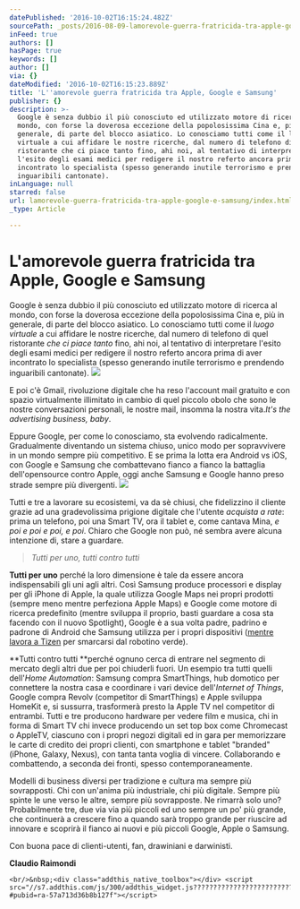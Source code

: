 ```yaml
---
datePublished: '2016-10-02T16:15:24.482Z'
sourcePath: _posts/2016-08-09-lamorevole-guerra-fratricida-tra-apple-google-e-samsung.md
inFeed: true
authors: []
hasPage: true
keywords: []
author: []
via: {}
dateModified: '2016-10-02T16:15:23.889Z'
title: 'L''amorevole guerra fratricida tra Apple, Google e Samsung'
publisher: {}
description: >-
  Google è senza dubbio il più conosciuto ed utilizzato motore di ricerca al
  mondo, con forse la doverosa eccezione della popolosissima Cina e, più in
  generale, di parte del blocco asiatico. Lo conosciamo tutti come il luogo
  virtuale a cui affidare le nostre ricerche, dal numero di telefono di quel
  ristorante che ci piace tanto fino, ahi noi, al tentativo di interpretare
  l'esito degli esami medici per redigere il nostro referto ancora prima di aver
  incontrato lo specialista (spesso generando inutile terrorismo e prendendo
  inguaribili cantonate).
inLanguage: null
starred: false
url: lamorevole-guerra-fratricida-tra-apple-google-e-samsung/index.html
_type: Article

---
```

# L'amorevole guerra fratricida tra Apple, Google e Samsung

Google è senza dubbio il più conosciuto ed utilizzato motore di ricerca al mondo, con forse la doverosa eccezione della popolosissima Cina e, più in generale, di parte del blocco asiatico. Lo conosciamo tutti come il _luogo virtuale_ a cui affidare le nostre ricerche, dal numero di telefono di quel ristorante _che ci piace tanto_ fino, ahi noi, al tentativo di interpretare l'esito degli esami medici per redigere il nostro referto ancora prima di aver incontrato lo specialista (spesso generando inutile terrorismo e prendendo inguaribili cantonate).
![](https://the-grid-user-content.s3-us-west-2.amazonaws.com/3594e5bd-7f47-4048-ae38-27f76ca0b72b.jpg)

E poi c'è Gmail, rivoluzione digitale che ha reso l'account mail gratuito e con spazio virtualmente illimitato in cambio di quel piccolo obolo che sono le nostre conversazioni personali, le nostre mail, insomma la nostra vita._It's the advertising business, baby_.

Eppure Google, per come lo conosciamo, sta evolvendo radicalmente. Gradualmente diventando un sistema chiuso, unico modo per sopravvivere in un mondo sempre più competitivo. E se prima la lotta era Android vs iOS, con Google e Samsung che combattevano fianco a fianco la battaglia dell'opensource contro Apple, oggi anche Samsung e Google hanno preso strade sempre più divergenti.
![](https://the-grid-user-content.s3-us-west-2.amazonaws.com/e84c378b-0153-40d5-bdeb-1e3b1a924301.jpg)

Tutti e tre a lavorare su ecosistemi, va da sè chiusi, che fidelizzino il cliente grazie ad una gradevolissima prigione digitale che l'utente _acquista a rate_: prima un telefono, poi una Smart TV, ora il tablet e, come cantava Mina, _e poi e poi e poi, e poi_. Chiaro che Google non può, né sembra avere alcuna intenzione di, stare a guardare.

> _Tutti per uno, tutti contro tutti_

**Tutti per uno** perché la loro dimensione è tale da essere ancora indispensabili gli uni agli altri. Così Samsung produce processori e display per gli iPhone di Apple, la quale utilizza Google Maps nei propri prodotti (sempre meno mentre perfeziona Apple Maps) e Google come motore di ricerca predefinito (mentre sviluppa il proprio, basti guardare a cosa sta facendo con il nuovo Spotlight), Google è a sua volta padre, padrino e padrone di Android che Samsung utilizza per i propri dispositivi ([mentre lavora a Tizen][0] per smarcarsi dal robotino verde).

**Tutti contro tutti **perché ognuno cerca di entrare nel segmento di mercato degli altri due per poi chiuderli fuori. Un esempio tra tutti quelli dell'_Home Automation_: Samsung compra SmartThings, hub domotico per connettere la nostra casa e coordinare i vari device dell'_Internet of Things_, Google compra Revolv (competitor di SmartThings) e Apple sviluppa HomeKit e, si sussurra, trasformerà presto la Apple TV nel competitor di entrambi. Tutti e tre producono hardware per vedere film e musica, chi in forma di Smart TV chi invece producendo un set top box come Chromecast o AppleTV, ciascuno con i propri negozi digitali ed in gara per memorizzare le carte di credito dei propri clienti, con smartphone e tablet "branded" (iPhone, Galaxy, Nexus), con tanta tanta voglia di vincere. Collaborando e combattendo, a seconda dei fronti, spesso contemporaneamente.

Modelli di business diversi per tradizione e cultura ma sempre più sovrapposti. Chi con un'anima più industriale, chi più digitale. Sempre più spinte le une verso le altre, sempre più sovrapposte. Ne rimarrà solo uno? Probabilmente tre, due via via più piccoli ed uno sempre un po' più grande, che continuerà a crescere fino a quando sarà troppo grande per riuscire ad innovare e scoprirà il fianco ai nuovi e più piccoli Google, Apple o Samsung.

Con buona pace di clienti-utenti, fan, drawiniani e darwinisti.

**Claudio Raimondi**

    <br/>&nbsp;<div class="addthis_native_toolbox"></div> <script src="//s7.addthis.com/js/300/addthis_widget.js?????????????????????????????????????#pubid=ra-57a713d36b8b127f"></script>



[0]: https://twitter.com/ClaudioRaimondi/status/564052267834564610